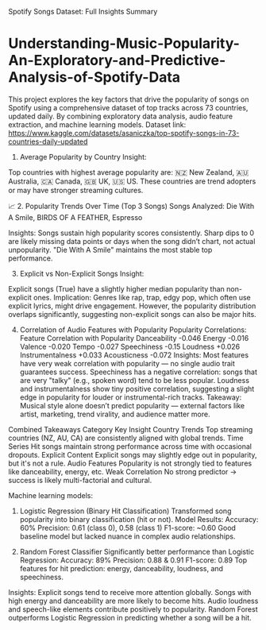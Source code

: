 Spotify Songs Dataset: Full Insights Summary
# Understanding-Music-Popularity-An-Exploratory-and-Predictive-Analysis-of-Spotify-Data
This project explores the key factors that drive the popularity of songs on Spotify using a comprehensive dataset of top tracks across 73 countries, updated daily. By combining exploratory data analysis, audio feature extraction, and machine learning models.
Dataset link: https://www.kaggle.com/datasets/asaniczka/top-spotify-songs-in-73-countries-daily-updated
1. Average Popularity by Country
Insight:

Top countries with highest average popularity are:
🇳🇿 New Zealand, 🇦🇺 Australia, 🇨🇦 Canada, 🇬🇧 UK, 🇺🇸 US.
These countries are trend adopters or may have stronger streaming cultures.

📈 2. Popularity Trends Over Time (Top 3 Songs)
Songs Analyzed:
Die With A Smile, BIRDS OF A FEATHER, Espresso

Insights:
Songs sustain high popularity scores consistently.
Sharp dips to 0 are likely missing data points or days when the song didn’t chart, not actual unpopularity.
"Die With A Smile" maintains the most stable top performance.

3. Explicit vs Non-Explicit Songs
Insight:

Explicit songs (True) have a slightly higher median popularity than non-explicit ones.
Implication: Genres like rap, trap, edgy pop, which often use explicit lyrics, might drive engagement.
However, the popularity distribution overlaps significantly, suggesting non-explicit songs can also be major hits.

4. Correlation of Audio Features with Popularity
Popularity Correlations:
Feature	Correlation with Popularity
Danceability	-0.046
Energy	-0.016
Valence	-0.020
Tempo	-0.027
Speechiness	-0.15
Loudness	+0.026
Instrumentalness	+0.033
Acousticness	-0.072
Insights:
Most features have very weak correlation with popularity — no single audio trait guarantees success.
Speechiness has a negative correlation: songs that are very "talky" (e.g., spoken word) tend to be less popular.
Loudness and instrumentalness show tiny positive correlation, suggesting a slight edge in popularity for louder or instrumental-rich tracks.
Takeaway: Musical style alone doesn’t predict popularity — external factors like artist, marketing, trend virality, and audience matter more.

Combined Takeaways
Category	Key Insight
Country Trends	Top streaming countries (NZ, AU, CA) are consistently aligned with global trends.
Time Series	Hit songs maintain strong performance across time with occasional dropouts.
Explicit Content	Explicit songs may slightly edge out in popularity, but it's not a rule.
Audio Features	Popularity is not strongly tied to features like danceability, energy, etc.
Weak Correlation	No strong predictor → success is likely multi-factorial and cultural.

Machine learning models:

1. Logistic Regression (Binary Hit Classification)
Transformed song popularity into binary classification (hit or not).
Model Results:
Accuracy: 60%
Precision: 0.61 (class 0), 0.58 (class 1)
F1-score: ~0.60
Good baseline model but lacked nuance in complex audio relationships.

2. Random Forest Classifier
Significantly better performance than Logistic Regression:
Accuracy: 89%
Precision: 0.88 & 0.91
F1-score: 0.89
Top features for hit prediction: energy, danceability, loudness, and speechiness.

Insights:
Explicit songs tend to receive more attention globally.
Songs with high energy and danceability are more likely to become hits.
Audio loudness and speech-like elements contribute positively to popularity.
Random Forest outperforms Logistic Regression in predicting whether a song will be a hit.
